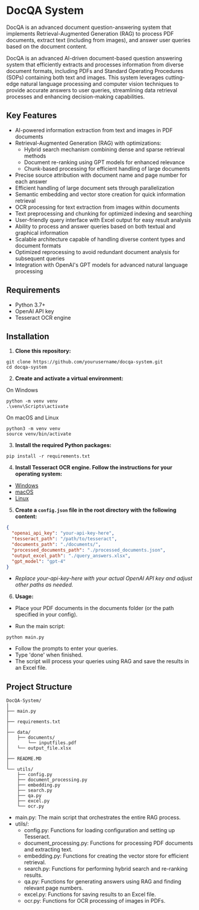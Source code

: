 # DocQA System

DocQA is an advanced document question-answering system that implements Retrieval-Augmented Generation (RAG) to process PDF documents, extract text (including from images), and answer user queries based on the document content.

DocQA is an advanced AI-driven document-based question answering system that efficiently extracts and processes information from diverse document formats, including PDFs and Standard Operating Procedures (SOPs) containing both text and images. This system leverages cutting-edge natural language processing and computer vision techniques to provide accurate answers to user queries, streamlining data retrieval processes and enhancing decision-making capabilities.

## Key Features

- AI-powered information extraction from text and images in PDF documents
- Retrieval-Augmented Generation (RAG) with optimizations:
  - Hybrid search mechanism combining dense and sparse retrieval methods
  - Document re-ranking using GPT models for enhanced relevance
  - Chunk-based processing for efficient handling of large documents
- Precise source attribution with document name and page number for each answer
- Efficient handling of large document sets through parallelization
- Semantic embedding and vector store creation for quick information retrieval
- OCR processing for text extraction from images within documents
- Text preprocessing and chunking for optimized indexing and searching
- User-friendly query interface with Excel output for easy result analysis
- Ability to process and answer queries based on both textual and graphical information
- Scalable architecture capable of handling diverse content types and document formats
- Optimized reprocessing to avoid redundant document analysis for subsequent queries
- Integration with OpenAI's GPT models for advanced natural language processing

## Requirements

- Python 3.7+
- OpenAI API key
- Tesseract OCR engine

## Installation

1. **Clone this repository:**

```
git clone https://github.com/yourusername/docqa-system.git
cd docqa-system
```

2. **Create and activate a virtual environment:**

On Windows
```
python -m venv venv
.\venv\Scripts\activate
```

On macOS and Linux

```
python3 -m venv venv
source venv/bin/activate
```

3. **Install the required Python packages:**

`
pip install -r requirements.txt
`

4. **Install Tesseract OCR engine. Follow the instructions for your operating system:**

- [Windows](https://github.com/UB-Mannheim/tesseract/wiki)
- [macOS](https://tesseract-ocr.github.io/tessdoc/Installation.html)
- [Linux](https://tesseract-ocr.github.io/tessdoc/Installation.html)


5. **Create a `config.json` file in the root directory with the following content:**

```json
{
  "openai_api_key": "your-api-key-here",
  "tesseract_path": "/path/to/tesseract",
  "documents_path": "./documents/",
  "processed_documents_path": "./processed_documents.json",
  "output_excel_path": "./query_answers.xlsx",
  "gpt_model": "gpt-4"
}
```

- *Replace your-api-key-here with your actual OpenAI API key and adjust other paths as needed.*

6. **Usage:**

- Place your PDF documents in the documents folder (or the path specified in your config).

- Run the main script:

`
python main.py
`

- Follow the prompts to enter your queries. 
- Type 'done' when finished.
- The script will process your queries using RAG and save the results in an Excel file.

## Project Structure


```
DocQA-System/
│
├── main.py
│
├── requirements.txt
│
├── data/
│   ├── documents/
│       └── inputfiles.pdf
│   └── output_file.xlsx
│   
├── README.MD
│
└── utils/
    ├── config.py
    ├── document_processing.py
    ├── embedding.py
    ├── search.py
    ├── qa.py
    ├── excel.py
    └── ocr.py
```

- main.py: The main script that orchestrates the entire RAG process.
- utils/:
  - config.py: Functions for loading configuration and setting up Tesseract.
  - document_processing.py: Functions for processing PDF documents and extracting text.
  - embedding.py: Functions for creating the vector store for efficient retrieval.
  - search.py: Functions for performing hybrid search and re-ranking results.
  - qa.py: Functions for generating answers using RAG and finding relevant page numbers.
  - excel.py: Functions for saving results to an Excel file.
  - ocr.py: Functions for OCR processing of images in PDFs.